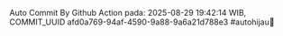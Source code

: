 Auto Commit By Github Action pada: 2025-08-29 19:42:14 WIB, COMMIT_UUID afd0a769-94af-4590-9a88-9a6a21d788e3 #autohijau🗿
